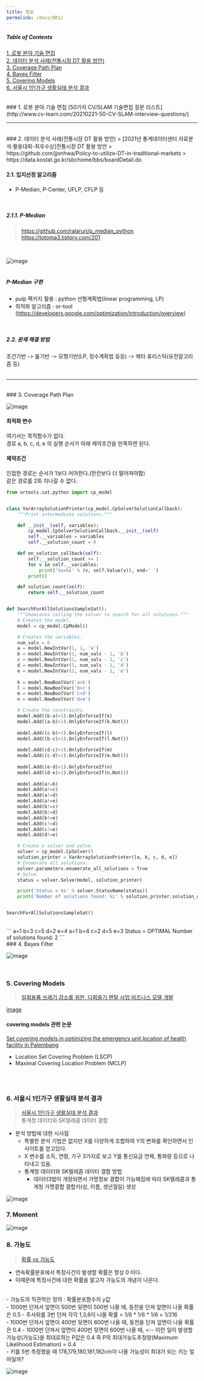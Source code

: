 ```yaml
---
title: 정보
permalink: /docs/BK1/
---
```


##### Table of Contents  
[1. 로봇 분야 기술 면접](#first)  
[2. 데이터 분석 사례(전통시장 DT 활용 방안)](#second)  
[3. Coverage Path Plan](#coveragePathPlan)  
[4. Bayes Filter](#bayesFilter)  
[5. Covering Models](#CoveringModels)  
[6. 서울시 1인가구 생활실태 분석 결과](#ex6)  



<br>  
<a name="first" /> 
### 1. 로봇 분야 기술 면접  
[50가지 CV/SLAM 기술면접 질문 리스트](http://www.cv-learn.com/20210221-50-CV-SLAM-interview-questions/)  
<br>  

-------------  
<br>  

<a name="second" /> 
### 2. 데이터 분석 사례(전통시장 DT 활용 방안)  
> [2021년 통계데이터센터 자료분석·활용대회-최우수상]전통시장 DT 활용 방안  
> https://github.com/jjonhwa/Policy-to-utilize-DT-in-traditional-markets  
> https://data.kostat.go.kr/sbchome/bbs/boardDetail.do  
<br>  

#### 2.1. 입지선정 알고리즘  
- P-Median, P-Center, UFLP, CFLP 등  
<br>  

##### 2.1.1. P-Median  
> https://github.com/ralaruri/p_median_python  
> https://totoma3.tistory.com/201  
<br>  

![image](https://user-images.githubusercontent.com/57220434/170046076-117c4017-6985-4bdf-84ca-6c18c6eeede0.png)  
<br>  

##### P-Median 구현  
- pulp 팩키지 활용 : python 선형계획법(linear programming, LP)  
- 최적화 알고리즘 : or-tool (https://developers.google.com/optimization/introduction/overview)  
<br>

##### 2.2. 문제 해결 방법  
조건기반 -> 룰기반 -> 모형기반(LP, 정수계획법 등등) -> 메타 휴리스틱(유전알고리즘 등)  
<br>

-------------  
<br>  

<a name="coveragePathPlan" />  
### 3. Coverage Path Plan  

![image](https://user-images.githubusercontent.com/57220434/170496168-b427a47a-6210-46f6-891b-c5d4282cd5ba.png)  

#### 최적화 변수  
여기서는 목적함수가 없다.  
경로 a, b, c, d, e 의 실행 순서가 아래 제약조건을 만족하면 된다.  

#### 제약조건  
인접한 경로는 순서가 1보다 커야한다.(한칸보다 더 떨어져야함)  
같은 경로를 2회 지나갈 수 없다.  

```python
from ortools.sat.python import cp_model


class VarArraySolutionPrinter(cp_model.CpSolverSolutionCallback):
    """Print intermediate solutions."""

    def __init__(self, variables):
        cp_model.CpSolverSolutionCallback.__init__(self)
        self.__variables = variables
        self.__solution_count = 0

    def on_solution_callback(self):
        self.__solution_count += 1
        for v in self.__variables:
            print('%s=%i' % (v, self.Value(v)), end=' ')
        print()

    def solution_count(self):
        return self.__solution_count


def SearchForAllSolutionsSampleSat():
    """Showcases calling the solver to search for all solutions."""
    # Creates the model.
    model = cp_model.CpModel()

    # Creates the variables.
    num_vals = 6
    a = model.NewIntVar(1, 1, 'a')
    b = model.NewIntVar(1, num_vals - 1, 'b')
    c = model.NewIntVar(1, num_vals - 1, 'c')
    d = model.NewIntVar(1, num_vals - 1, 'd')
    e = model.NewIntVar(1, num_vals - 1, 'e')
    
    k = model.NewBoolVar('a>b')
    l = model.NewBoolVar('b>c')
    m = model.NewBoolVar('c>d')
    n = model.NewBoolVar('d>e')

    # Create the constraints.
    model.Add((b-a)>1).OnlyEnforceIf(k)
    model.Add((a-b)>1).OnlyEnforceIf(k.Not())
    
    model.Add((c-b)>1).OnlyEnforceIf(l)
    model.Add((b-c)>1).OnlyEnforceIf(l.Not())
    
    model.Add((d-c)>1).OnlyEnforceIf(m)
    model.Add((c-d)>1).OnlyEnforceIf(m.Not())
    
    model.Add((e-d)>1).OnlyEnforceIf(n)
    model.Add((d-e)>1).OnlyEnforceIf(n.Not())
    
    model.Add(a!=b)
    model.Add(a!=c)
    model.Add(a!=d)
    model.Add(a!=e)
    model.Add(b!=c)
    model.Add(b!=d)
    model.Add(b!=e)
    model.Add(c!=d)
    model.Add(c!=e)
    model.Add(d!=e)

    # Create a solver and solve.
    solver = cp_model.CpSolver()
    solution_printer = VarArraySolutionPrinter([a, b, c, d, e])
    # Enumerate all solutions.
    solver.parameters.enumerate_all_solutions = True
    # Solve.
    status = solver.Solve(model, solution_printer)

    print('Status = %s' % solver.StatusName(status))
    print('Number of solutions found: %i' % solution_printer.solution_count())


SearchForAllSolutionsSampleSat()
```  
<br>  
```
a=1 b=3 c=5 d=2 e=4 
a=1 b=4 c=2 d=5 e=3 
Status = OPTIMAL
Number of solutions found: 2
```

<br>  

<a name="bayesFilter" />  
### 4. Bayes Filter  

![image](https://user-images.githubusercontent.com/57220434/171639735-2558329c-d6f3-443e-98d0-5456454ad14f.png)

<a name="CoveringModels" />  
<br>

### 5. Covering Models  
> [일회용품 쓰레기 감소를 위한, 다회용기 렌탈 사업 비즈니스 모델 개발](https://bigdata.seoul.go.kr/noti/selectNoti.do?r_id=P260&bbs_seq=549&ac_type=A2&sch_type=&sch_text=&currentPage=1)  
  
[image](https://user-images.githubusercontent.com/57220434/173587449-a2a075f5-472d-4714-82fd-e1c611fcbd5b.png)  
  
  

#### covering models 관련 논문  
[Set covering models in optimizing the emergency unit location
of health facility in Palembang](https://iopscience.iop.org/article/10.1088/1742-6596/1282/1/012008/pdf)  
- Location Set Covering Problem (LSCP)
- Maximal Covering Location Problem (MCLP)  

<br>
<a name="ex6" /> 
<br>  

### 6. 서울시 1인가구 생활실태 분석 결과  
> [서울시 1인가구 생활실태 분석 결과](https://data.kostat.go.kr/sbchome/bbs/boardDetail.do)  
> 통계청 데이터와 SK텔레콤 데이터 결합

- 분석 방법에 대한 시사점  
  -  특별한 분석 기법은 없지만 X를 다양하게 조합하여 Y의 변화를 확인하면서 인사이트를 얻고있다.  
  -  X 변수를 소득, 연령, 가구 3가지로 보고 Y를 통신요금 연체, 통화량 등으로 나타내고 있음.
  -  통계청 데이터와 SK텔레콤 데이터 결합 방법  
     -  데이터3법이 개정되면서 가명정보 결합이 가능해짐에 따라 SK텔레콤과 통계청 가명결합 결합키(성, 이름, 생년월일) 생성

![image](https://user-images.githubusercontent.com/57220434/174806123-73195a52-f847-4c4e-8d31-ccc1d738d36d.png)  


  
### 7. Moment  
![image](https://user-images.githubusercontent.com/57220434/177045309-d485d07a-78f7-4b61-8240-169ed82d7d97.png)  

### 8. 가능도  
>[확률 vs 가능도](https://rpubs.com/Statdoc/204928)  

- 연속확률분포에서 특정사건이 발생할 확률은 항상 0 이다.  
- 이때문에 특정사건에 대한 확률을 알고자 가능도의 개념이 나온다.  
<br/>  
- 가능도의 직관적인 정의 : 확률분포함수의 y값  

<br/>  
- 1000번 던져서 앞면이 500번 뒷면이 500번 나올 때, 동전을 던져 앞면이 나올 확률은 0.5  
- 주사위를 3번 던져 각각 1,3,6이 나올 확률 = 1/6 * 1/6 * 1/6 = 1/216  
<br/>  
- 1000번 던져서 앞면이 400번 뒷면이 600번 나올 때, 동전을 던져 앞면이 나올 확률은 0.4  
- 1000번 던져서 앞면이 400번 뒷면이 600번 나올 때, <-- 이런 일이 발생할 가능성(가능도)을 최대로하는 P값은 0.4  
  즉 P의 최대가능도추정량(Maximum Likelihood Estimation) = 0.4  
<br/>  
- 키를 5번 측정했을 때 178,179,180,181,182cm이 나올 가능성이 최대가 되는 키는 얼마일까?  

![image](https://user-images.githubusercontent.com/57220434/188644019-db8b48fb-a3b3-4f2f-9986-7b360ed8f5ef.png)





